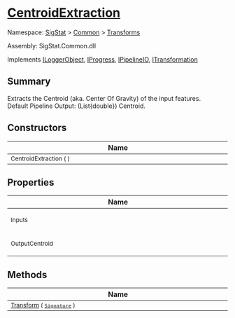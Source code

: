 # [CentroidExtraction](./CentroidExtraction.md)

Namespace: [SigStat]() > [Common](./../README.md) > [Transforms](./README.md)

Assembly: SigStat.Common.dll

Implements [ILoggerObject](./../ILoggerObject.md), [IProgress](./../Helpers/IProgress.md), [IPipelineIO](./../Pipeline/IPipelineIO.md), [ITransformation](./../ITransformation.md)

## Summary
Extracts the Centroid (aka. Center Of Gravity) of the input features.  <br> Default Pipeline Output: (List{double}) Centroid.

## Constructors

| Name | Summary | 
| --- | --- | 
| <div style="width:490px"><sub>CentroidExtraction (  )</sub></div>| <sub></sub></div>| <br>


## Properties

| Name | Summary | 
| --- | --- | 
| <div style="width:490px"><sub>Inputs</sub></div>| <sub>List of features to process</sub></div>| <br>
| <div style="width:490px"><sub>OutputCentroid</sub></div>| <sub>List of centroid values</sub></div>| <br>


## Methods

| Name | Summary | 
| --- | --- | 
| <div style="width:490px"><sub>[Transform](./Methods/CentroidExtraction-100663554.md) ( [`Signature`](./../Signature.md) )</sub></div>| <sub></sub></div>| <br>


